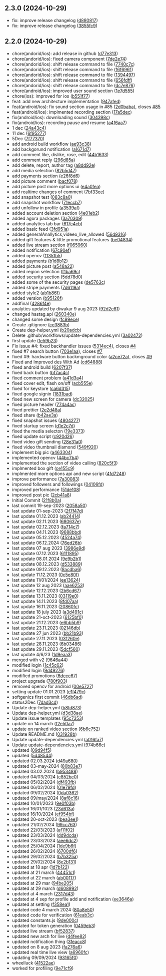 ## 2.3.0 (2024-10-29)

- fix: improve release changelog ([d880817](https://github.com/dreamapplication/DreamFrontend/commit/d880817))
- fix: improve release changelog ([3855fc9](https://github.com/dreamapplication/DreamFrontend/commit/3855fc9))

## 2.2.0 (2024-10-29)

- chore(andorid/ios): add release in github ([d77e313](https://github.com/dreamapplication/DreamFrontend/commit/d77e313))
- chore(andorid/ios): fixed camera component ([7de2e74](https://github.com/dreamapplication/DreamFrontend/commit/7de2e74))
- chore(andorid/ios): shift release command to file ([7740c7c](https://github.com/dreamapplication/DreamFrontend/commit/7740c7c))
- chore(andorid/ios): shift release command to file ([f6f6961](https://github.com/dreamapplication/DreamFrontend/commit/f6f6961))
- chore(andorid/ios): shift release command to file ([1394497](https://github.com/dreamapplication/DreamFrontend/commit/1394497))
- chore(andorid/ios): shift release command to file ([656fdff](https://github.com/dreamapplication/DreamFrontend/commit/656fdff))
- chore(andorid/ios): shift release command to file ([dc7e876](https://github.com/dreamapplication/DreamFrontend/commit/dc7e876))
- chore(android/ios): improved user sound section ([1e7d555](https://github.com/dreamapplication/DreamFrontend/commit/1e7d555))
- chore(ios): improved for ios ([b551f77](https://github.com/dreamapplication/DreamFrontend/commit/b551f77))
- feat: add new architecture implementation ([947afed](https://github.com/dreamapplication/DreamFrontend/commit/947afed))
- feat(android/ios): fix sound section usage in #85 ([2d0baba](https://github.com/dreamapplication/DreamFrontend/commit/2d0baba)), closes [#85](https://github.com/dreamapplication/DreamFrontend/issues/85)
- feat(android/ios): implmented recording section ([17a5dec](https://github.com/dreamapplication/DreamFrontend/commit/17a5dec))
- fix(android/ios): downloading sound ([304398c](https://github.com/dreamapplication/DreamFrontend/commit/304398c))
- fix(android/ios): recording pause and resume ([a4f6aa7](https://github.com/dreamapplication/DreamFrontend/commit/a4f6aa7))
- 1 dec ([24a43c4](https://github.com/dreamapplication/DreamFrontend/commit/24a43c4))
- 11 dec ([6f95277](https://github.com/dreamapplication/DreamFrontend/commit/6f95277))
- 5Dec ([7f77370](https://github.com/dreamapplication/DreamFrontend/commit/7f77370))
- add android build workflow ([ae93c38](https://github.com/dreamapplication/DreamFrontend/commit/ae93c38))
- add backgorund notification ([a1671d7](https://github.com/dreamapplication/DreamFrontend/commit/a1671d7))
- add comment like, dislike, rose, edit ([44b1633](https://github.com/dreamapplication/DreamFrontend/commit/44b1633))
- add comment reply ([296d85a](https://github.com/dreamapplication/DreamFrontend/commit/296d85a))
- add delete, report, author tag ([a8dd92e](https://github.com/dreamapplication/DreamFrontend/commit/a8dd92e))
- add media selection ([82b5d47](https://github.com/dreamapplication/DreamFrontend/commit/82b5d47))
- add payments section ([e26f8d6](https://github.com/dreamapplication/DreamFrontend/commit/e26f8d6))
- add picture comment ([bacf078](https://github.com/dreamapplication/DreamFrontend/commit/bacf078))
- add picture post more options ui ([e4a0fea](https://github.com/dreamapplication/DreamFrontend/commit/e4a0fea))
- add realtime changes of comment ([7bf33ee](https://github.com/dreamapplication/DreamFrontend/commit/7bf33ee))
- add snapshot test ([083c8a0](https://github.com/dreamapplication/DreamFrontend/commit/083c8a0))
- add snapshot workflow ([71eccb7](https://github.com/dreamapplication/DreamFrontend/commit/71eccb7))
- add unfollow in profile ([a3539af](https://github.com/dreamapplication/DreamFrontend/commit/a3539af))
- added account deletion section ([4e01eb2](https://github.com/dreamapplication/DreamFrontend/commit/4e01eb2))
- added agora packages ([3a70309](https://github.com/dreamapplication/DreamFrontend/commit/3a70309))
- added analytics tab bar ([617c4cb](https://github.com/dreamapplication/DreamFrontend/commit/617c4cb))
- added basic feed ([3fd951a](https://github.com/dreamapplication/DreamFrontend/commit/3fd951a))
- added generalAnallytics,videeo_live_allowed ([56d9316](https://github.com/dreamapplication/DreamFrontend/commit/56d9316))
- added gift features & little promotional features ([be04834](https://github.com/dreamapplication/DreamFrontend/commit/be04834))
- added live stream section ([f065960](https://github.com/dreamapplication/DreamFrontend/commit/f065960))
- added notification ([67c90ef](https://github.com/dreamapplication/DreamFrontend/commit/67c90ef))
- added opencv ([11351b5](https://github.com/dreamapplication/DreamFrontend/commit/11351b5))
- added payments ([b1d8b12](https://github.com/dreamapplication/DreamFrontend/commit/b1d8b12))
- added picture post ([a548a22](https://github.com/dreamapplication/DreamFrontend/commit/a548a22))
- added region selection ([f1ba69c](https://github.com/dreamapplication/DreamFrontend/commit/f1ba69c))
- added security section ([5dd78d0](https://github.com/dreamapplication/DreamFrontend/commit/5dd78d0))
- added some of the security pages ([de5763c](https://github.com/dreamapplication/DreamFrontend/commit/de5763c))
- added stripe payments ([7d6119a](https://github.com/dreamapplication/DreamFrontend/commit/7d6119a))
- added style2 ([ab1b86f](https://github.com/dreamapplication/DreamFrontend/commit/ab1b86f))
- added version ([b95126f](https://github.com/dreamapplication/DreamFrontend/commit/b95126f))
- addfinal ([4286f4e](https://github.com/dreamapplication/DreamFrontend/commit/4286f4e))
- analytics updated by diwakar 9 aug 2023 ([92d2e81](https://github.com/dreamapplication/DreamFrontend/commit/92d2e81))
- changed hastag.api ([260340e](https://github.com/dreamapplication/DreamFrontend/commit/260340e))
- changed some design ([fc99ece](https://github.com/dreamapplication/DreamFrontend/commit/fc99ece))
- Create .gitignore ([ce3883b](https://github.com/dreamapplication/DreamFrontend/commit/ce3883b))
- Create dep-helper.yml ([b20adcb](https://github.com/dreamapplication/DreamFrontend/commit/b20adcb))
- Delete .github/workflows/update-dependencies.yml ([3a02472](https://github.com/dreamapplication/DreamFrontend/commit/3a02472))
- first update ([fe59b23](https://github.com/dreamapplication/DreamFrontend/commit/fe59b23))
- Fix issue #4: fixed backhandler issues ([5314ec4](https://github.com/dreamapplication/DreamFrontend/commit/5314ec4)), closes [#4](https://github.com/dreamapplication/DreamFrontend/issues/4)
- fixed #7 search button ([703e1aa](https://github.com/dreamapplication/DreamFrontend/commit/703e1aa)), closes [#7](https://github.com/dreamapplication/DreamFrontend/issues/7)
- fixed #9: hardware button backmground color ([a2ce72a](https://github.com/dreamapplication/DreamFrontend/commit/a2ce72a)), closes [#9](https://github.com/dreamapplication/DreamFrontend/issues/9)
- Fixed and Improved des With Ad ([cd64888](https://github.com/dreamapplication/DreamFrontend/commit/cd64888))
- fixed android build ([6207f37](https://github.com/dreamapplication/DreamFrontend/commit/6207f37))
- fixed back button ([bf7ac4c](https://github.com/dreamapplication/DreamFrontend/commit/bf7ac4c))
- fixed comment problem ([a41d3a4](https://github.com/dreamapplication/DreamFrontend/commit/a41d3a4))
- fixed cover edit, flash on/off ([acb555e](https://github.com/dreamapplication/DreamFrontend/commit/acb555e))
- fixed for keystore ([ca6d315](https://github.com/dreamapplication/DreamFrontend/commit/ca6d315))
- fixed google signin ([1831bad](https://github.com/dreamapplication/DreamFrontend/commit/1831bad))
- fixed new screen for camera ([dc32025](https://github.com/dreamapplication/DreamFrontend/commit/dc32025))
- fixed picture header ([774a4ac](https://github.com/dreamapplication/DreamFrontend/commit/774a4ac))
- fixed prettier ([2e2d48a](https://github.com/dreamapplication/DreamFrontend/commit/2e2d48a))
- fixed share ([b42ae3a](https://github.com/dreamapplication/DreamFrontend/commit/b42ae3a))
- fixed snapshot issues ([4804277](https://github.com/dreamapplication/DreamFrontend/commit/4804277))
- fixed startup screen ([d1e2c7d](https://github.com/dreamapplication/DreamFrontend/commit/d1e2c7d))
- fixed the media selecton ([19e3373](https://github.com/dreamapplication/DreamFrontend/commit/19e3373))
- fixed update script ([c920d26](https://github.com/dreamapplication/DreamFrontend/commit/c920d26))
- fixed video gift sending ([28e31a0](https://github.com/dreamapplication/DreamFrontend/commit/28e31a0))
- fixed video thumbnail diamond ([549f920](https://github.com/dreamapplication/DreamFrontend/commit/549f920))
- implement big pic ([a463304](https://github.com/dreamapplication/DreamFrontend/commit/a463304))
- implemented opencv ([44bc7b4](https://github.com/dreamapplication/DreamFrontend/commit/44bc7b4))
- implemented the section of video calling ([820c5f3](https://github.com/dreamapplication/DreamFrontend/commit/820c5f3))
- implmented box gift ([ce155c9](https://github.com/dreamapplication/DreamFrontend/commit/ce155c9))
- implmented more options api and new script ([4fd7248](https://github.com/dreamapplication/DreamFrontend/commit/4fd7248))
- improve performance ([7a30083](https://github.com/dreamapplication/DreamFrontend/commit/7a30083))
- improved followers and followings ([04106fd](https://github.com/dreamapplication/DreamFrontend/commit/04106fd))
- improved performance ([51de108](https://github.com/dreamapplication/DreamFrontend/commit/51de108))
- improved post pic ([2cb41a8](https://github.com/dreamapplication/DreamFrontend/commit/2cb41a8))
- Initial Commit ([21f8b0a](https://github.com/dreamapplication/DreamFrontend/commit/21f8b0a))
- last commit 19-sep-2023 ([2058a50](https://github.com/dreamapplication/DreamFrontend/commit/2058a50))
- last update 01-sep-2023 ([2f7f47d](https://github.com/dreamapplication/DreamFrontend/commit/2f7f47d))
- last update 01.12.2023 ([ab24414](https://github.com/dreamapplication/DreamFrontend/commit/ab24414))
- last update 02.11.2023 ([680637e](https://github.com/dreamapplication/DreamFrontend/commit/680637e))
- last update 02.12.2023 ([fa714c7](https://github.com/dreamapplication/DreamFrontend/commit/fa714c7))
- last update 04.11.2023 ([9688bbd](https://github.com/dreamapplication/DreamFrontend/commit/9688bbd))
- last update 05.12.2023 ([4524a74](https://github.com/dreamapplication/DreamFrontend/commit/4524a74))
- last update 06.12.2024 ([76ed26b](https://github.com/dreamapplication/DreamFrontend/commit/76ed26b))
- last update 07 aug 2023 ([3986e9d](https://github.com/dreamapplication/DreamFrontend/commit/3986e9d))
- last update 07.12.2023 ([6111895](https://github.com/dreamapplication/DreamFrontend/commit/6111895))
- last update 08.01.2024 ([9e9b2b1](https://github.com/dreamapplication/DreamFrontend/commit/9e9b2b1))
- last update 08.12.2023 ([d533889](https://github.com/dreamapplication/DreamFrontend/commit/d533889))
- last update 09.12.2023 ([8acdba6](https://github.com/dreamapplication/DreamFrontend/commit/8acdba6))
- last update 11.12.2023 ([0c5e80f](https://github.com/dreamapplication/DreamFrontend/commit/0c5e80f))
- last update 11/01/2024 ([ee13624](https://github.com/dreamapplication/DreamFrontend/commit/ee13624))
- last update 12 aug 2023 ([aae6253](https://github.com/dreamapplication/DreamFrontend/commit/aae6253))
- last update 12.12.2023 ([2b6cd67](https://github.com/dreamapplication/DreamFrontend/commit/2b6cd67))
- last update 13.11.2023 ([03119e0](https://github.com/dreamapplication/DreamFrontend/commit/03119e0))
- last update 14.11.2023 ([8fd07aa](https://github.com/dreamapplication/DreamFrontend/commit/8fd07aa))
- last update 16.11.2023 ([20860fc](https://github.com/dreamapplication/DreamFrontend/commit/20860fc))
- last update 18 july 2023 ([a3d491c](https://github.com/dreamapplication/DreamFrontend/commit/a3d491c))
- last update 21-oct-2023 ([6125bf0](https://github.com/dreamapplication/DreamFrontend/commit/6125bf0))
- last update 21.12.2023 ([e6bb5b9](https://github.com/dreamapplication/DreamFrontend/commit/e6bb5b9))
- last update 23.11.2023 ([02146db](https://github.com/dreamapplication/DreamFrontend/commit/02146db))
- last update 27 jun 2023 ([bb21b93](https://github.com/dreamapplication/DreamFrontend/commit/bb21b93))
- last update 27.11.2023 ([031260e](https://github.com/dreamapplication/DreamFrontend/commit/031260e))
- last update 28.11.2023 ([6b03486](https://github.com/dreamapplication/DreamFrontend/commit/6b03486))
- last update 29.11.2023 ([5dcf560](https://github.com/dreamapplication/DreamFrontend/commit/5dcf560))
- last update 4/6/23 ([1d9eaa3](https://github.com/dreamapplication/DreamFrontend/commit/1d9eaa3))
- merged with v2 ([9646a44](https://github.com/dreamapplication/DreamFrontend/commit/9646a44))
- modified login ([1c45c62](https://github.com/dreamapplication/DreamFrontend/commit/1c45c62))
- modified login ([9d49276](https://github.com/dreamapplication/DreamFrontend/commit/9d49276))
- modified promotions ([6decc67](https://github.com/dreamapplication/DreamFrontend/commit/6decc67))
- project upgrade ([780f903](https://github.com/dreamapplication/DreamFrontend/commit/780f903))
- removed opencv for android ([00e5727](https://github.com/dreamapplication/DreamFrontend/commit/00e5727))
- setting update 01.01.2023 ([e1f479c](https://github.com/dreamapplication/DreamFrontend/commit/e1f479c))
- softgenics first commit ([46db6ad](https://github.com/dreamapplication/DreamFrontend/commit/46db6ad))
- status2Dec ([7dad3cd](https://github.com/dreamapplication/DreamFrontend/commit/7dad3cd))
- Update dep-helper.yml ([b8fd873](https://github.com/dreamapplication/DreamFrontend/commit/b8fd873))
- Update dep-helper.yml ([d3d38ae](https://github.com/dreamapplication/DreamFrontend/commit/d3d38ae))
- Update issue templates ([95c7353](https://github.com/dreamapplication/DreamFrontend/commit/95c7353))
- update on 14 march ([f2e50a7](https://github.com/dreamapplication/DreamFrontend/commit/f2e50a7))
- update on ranked video section ([6b6c752](https://github.com/dreamapplication/DreamFrontend/commit/6b6c752))
- Update README.md ([031928b](https://github.com/dreamapplication/DreamFrontend/commit/031928b))
- Update update-dependencies.yml ([a016fa7](https://github.com/dreamapplication/DreamFrontend/commit/a016fa7))
- Update update-dependencies.yml ([974b66c](https://github.com/dreamapplication/DreamFrontend/commit/974b66c))
- updated ([09d94f5](https://github.com/dreamapplication/DreamFrontend/commit/09d94f5))
- updated ([5d48544](https://github.com/dreamapplication/DreamFrontend/commit/5d48544))
- updated 02.03.2024 ([d49a680](https://github.com/dreamapplication/DreamFrontend/commit/d49a680))
- updated 03-may-2024 ([80b83e7](https://github.com/dreamapplication/DreamFrontend/commit/80b83e7))
- updated 03.02.2024 ([b953488](https://github.com/dreamapplication/DreamFrontend/commit/b953488))
- updated 04/03/2024 ([c852bc0](https://github.com/dreamapplication/DreamFrontend/commit/c852bc0))
- updated 05/02/2024 ([df493fb](https://github.com/dreamapplication/DreamFrontend/commit/df493fb))
- updated 06/02/2024 ([01e79fd](https://github.com/dreamapplication/DreamFrontend/commit/01e79fd))
- updated 09/02/2024 ([0da0362](https://github.com/dreamapplication/DreamFrontend/commit/0da0362))
- updated 09/may/2024 ([8af8c16](https://github.com/dreamapplication/DreamFrontend/commit/8af8c16))
- updated 10/01/2023 ([9e0f03b](https://github.com/dreamapplication/DreamFrontend/commit/9e0f03b))
- updated 16/01/1023 ([23d613a](https://github.com/dreamapplication/DreamFrontend/commit/23d613a))
- updated 16/10/2024 ([ef954bf](https://github.com/dreamapplication/DreamFrontend/commit/ef954bf))
- updated 20-oct-2023 ([bea3ee1](https://github.com/dreamapplication/DreamFrontend/commit/bea3ee1))
- updated 21/02/2024 ([99cc763](https://github.com/dreamapplication/DreamFrontend/commit/99cc763))
- updated 22/03/2023 ([af11f02](https://github.com/dreamapplication/DreamFrontend/commit/af11f02))
- updated 23/03/2024 ([dd9dcda](https://github.com/dreamapplication/DreamFrontend/commit/dd9dcda))
- updated 23/03/2024 ([aee6dc2](https://github.com/dreamapplication/DreamFrontend/commit/aee6dc2))
- updated 25/04/2024 ([1de9b6f](https://github.com/dreamapplication/DreamFrontend/commit/1de9b6f))
- updated 26/02/2024 ([6700df6](https://github.com/dreamapplication/DreamFrontend/commit/6700df6))
- updated 29/02/2024 ([b7b325a](https://github.com/dreamapplication/DreamFrontend/commit/b7b325a))
- updated 29/02/2024 ([8e2b131](https://github.com/dreamapplication/DreamFrontend/commit/8e2b131))
- updated at 18 apr ([1d7b122](https://github.com/dreamapplication/DreamFrontend/commit/1d7b122))
- updated at 21 march ([44451c1](https://github.com/dreamapplication/DreamFrontend/commit/44451c1))
- updated at 22 march ([ab00117](https://github.com/dreamapplication/DreamFrontend/commit/ab00117))
- updated at 29 mar ([94be205](https://github.com/dreamapplication/DreamFrontend/commit/94be205))
- updated at 29 march ([d608992](https://github.com/dreamapplication/DreamFrontend/commit/d608992))
- updated at 4 march ([2317d43](https://github.com/dreamapplication/DreamFrontend/commit/2317d43))
- updated at 4 sep for profile add and notification ([ee3646a](https://github.com/dreamapplication/DreamFrontend/commit/ee3646a))
- updated at setting ([f358ea1](https://github.com/dreamapplication/DreamFrontend/commit/f358ea1))
- updated code 4 march 2024 ([80a8e50](https://github.com/dreamapplication/DreamFrontend/commit/80a8e50))
- updated code for verification ([61eab3c](https://github.com/dreamapplication/DreamFrontend/commit/61eab3c))
- updated constants.js ([9de000c](https://github.com/dreamapplication/DreamFrontend/commit/9de000c))
- updated for token generation ([0459eb3](https://github.com/dreamapplication/DreamFrontend/commit/0459eb3))
- updated live stream ([bf52837](https://github.com/dreamapplication/DreamFrontend/commit/bf52837))
- updated new arch for live ([d4fee82](https://github.com/dreamapplication/DreamFrontend/commit/d4fee82))
- updated notification thing ([3feacc8](https://github.com/dreamapplication/DreamFrontend/commit/3feacc8))
- updated on 8 aug 2023 ([fa276a6](https://github.com/dreamapplication/DreamFrontend/commit/fa276a6))
- updated real time live view ([a6960fc](https://github.com/dreamapplication/DreamFrontend/commit/a6960fc))
- updating 09/09/2024 ([93165f0](https://github.com/dreamapplication/DreamFrontend/commit/93165f0))
- wheelluck ([41522ae](https://github.com/dreamapplication/DreamFrontend/commit/41522ae))
- worked for profiling ([9e71cf9](https://github.com/dreamapplication/DreamFrontend/commit/9e71cf9))
